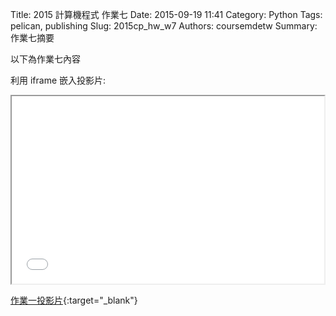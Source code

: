 Title: 2015 計算機程式 作業七
Date: 2015-09-19 11:41
Category: Python
Tags: pelican, publishing
Slug: 2015cp_hw_w7
Authors: coursemdetw
Summary: 作業七摘要

以下為作業七內容

利用 iframe 嵌入投影片:

<iframe src="40423113_cp_w7_p.html" width="500" height="300"></iframe>

[作業一投影片](40423113_cp_w7_p.html){:target="_blank"}

